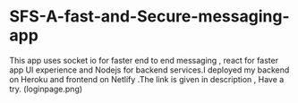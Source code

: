 # SFS-A-fast-and-Secure-messaging-app
This app uses socket io for faster end to end messaging , react for faster app UI experience and Nodejs for backend services.I deployed my backend on Heroku and frontend on Netlify .The link is given in description , Have a try.
(loginpage.png)
